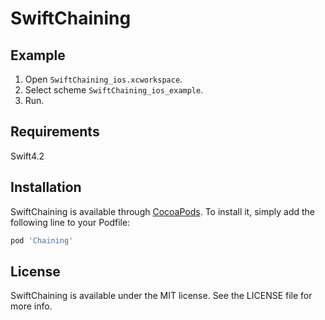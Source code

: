 # SwiftChaining

## Example

1. Open `SwiftChaining_ios.xcworkspace`.  
2. Select scheme `SwiftChaining_ios_example`.  
3. Run.

## Requirements

Swift4.2  

## Installation

SwiftChaining is available through [CocoaPods](https://cocoapods.org). To install
it, simply add the following line to your Podfile:

```ruby
pod 'Chaining'
```

## License

SwiftChaining is available under the MIT license. See the LICENSE file for more info.
